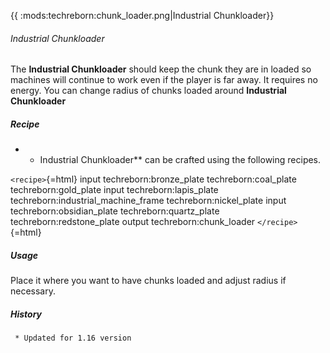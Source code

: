 {{ :mods:techreborn:chunk_loader.png|Industrial
Chunkloader}}

###### Industrial Chunkloader

The **Industrial Chunkloader** should keep the chunk they are in
loaded so machines will continue to work even if the player is far away.
It requires no energy. You can change radius of chunks loaded around
**Industrial Chunkloader**

##### Recipe

-   -   Industrial Chunkloader** can be crafted using the following
        recipes.

`<recipe>`{=html} input techreborn:bronze_plate techreborn:coal_plate
techreborn:gold_plate input techreborn:lapis_plate
techreborn:industrial_machine_frame techreborn:nickel_plate input
techreborn:obsidian_plate techreborn:quartz_plate
techreborn:redstone_plate output techreborn:chunk_loader
`</recipe>`{=html}

##### Usage

Place it where you want to have chunks loaded and adjust radius if
necessary.

##### History

` * Updated for 1.16 version`
